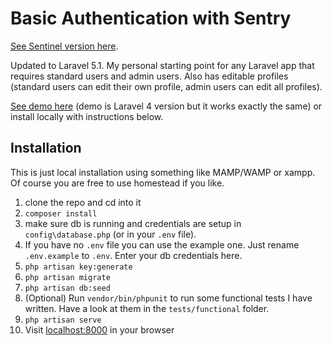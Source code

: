 # Basic Authentication with Sentry

[See Sentinel version here](https://github.com/drehimself/basic-auth-sentinel).

Updated to Laravel 5.1. My personal starting point for any Laravel app that requires standard users and admin users. Also has editable profiles (standard users can edit their own profile, admin users can edit all profiles).

[See demo here](http://authdemo.andremadarang.com/) (demo is Laravel 4 version but it works exactly the same) or install locally with instructions below.

## Installation

This is just local installation using something like MAMP/WAMP or xampp. Of course you are free to use homestead if you like.

1. clone the repo and cd into it
2. `composer install`
3. make sure db is running and credentials are setup in `config\database.php` (or in your `.env` file).
4. If you have no `.env` file you can use the example one. Just rename `.env.example` to `.env`. Enter your db credentials here.
5. `php artisan key:generate`
6. `php artisan migrate`
7. `php artisan db:seed`
8. (Optional) Run `vendor/bin/phpunit` to run some functional tests I have written. Have a look at them in the `tests/functional` folder.
9. `php artisan serve`
10. Visit [localhost:8000](http://localhost:8000) in your browser
